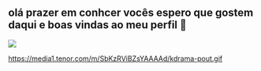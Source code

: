## olá prazer em conhcer vocês espero que gostem daqui e boas vindas ao meu perfil 🖤

![](https://media1.tenor.com/m/SbKzRViBZsYAAAAd/kdrama-pout.gif)

https://media1.tenor.com/m/SbKzRViBZsYAAAAd/kdrama-pout.gif
